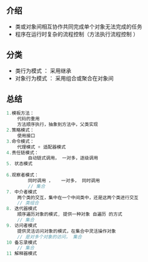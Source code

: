 

## 介绍

* 类或对象间相互协作共同完成单个对象无法完成的任务
* 程序在运行时复杂的流程控制（方法执行流程控制 ）

## 分类

* 类行为模式		： 采用继承
* 对象行为模式     ： 采用组合或聚合在对象间

## 总结

```java
1.模板方法： 
    代码的重用
    方法顺序执行，抽象到方法中，父类实现
2.策略模式： 
    使用接口  
3.命令模式：
    代理模式 + 适配器模式
4.责任链模式： 
    	自动链式调用， 一对多，逐级调用
5. 状态模式  
    
6.观察者模式： 
    	同时调用 ，   一对多， 同时调用
    	// 集合
7. 中介者模式
    两个类的交互，集中在一个中间类中，还是这两个类进行交互
    // 类组合
8. 迭代器模式
    顺序遍历对象的模式, 提供一种对象 自遍历 的方式
    // 集合
9. 访问者模式
    提供灵活访问对象的模式，在集合中灵活操作对象
    // 是对多个对象的访问， 集合
10 备忘录模式
    // 集合
11 解释器模式    
```

